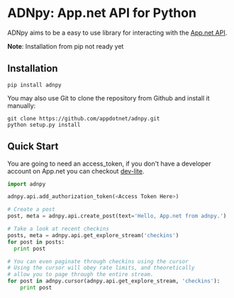 # ADNpy: App.net API for Python

ADNpy aims to be a easy to use library for interacting with the [App.net API](https://developers.app.net).

**Note**: Installation from pip not ready yet

## Installation

    pip install adnpy

You may also use Git to clone the repository from
Github and install it manually:

    git clone https://github.com/appdotnet/adnpy.git
    python setup.py install

## Quick Start

You are going to need an access_token, if you don't have a developer account on App.net you can checkout [dev-lite](http://dev-lite.jonathonduerig.com/).

```python
import adnpy

adnpy.api.add_authorization_token(<Access Token Here>)

# Create a post
post, meta = adnpy.api.create_post(text='Hello, App.net from adnpy.')

# Take a look at recent checkins
posts, meta = adnpy.api.get_explore_stream('checkins')
for post in posts:
  print post

# You can even paginate through checkins using the cursor
# Using the cursor will obey rate limits, and theoretically
# allow you to page through the entire stream.
for post in adnpy.cursor(adnpy.api.get_explore_stream, 'checkins'):
    print post
```
